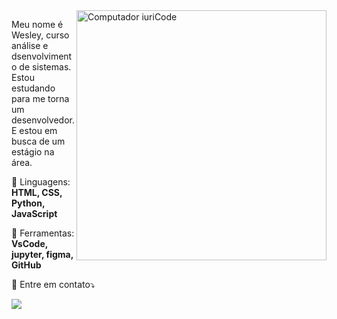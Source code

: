 <img src="https://raw.githubusercontent.com/MicaelliMedeiros/micaellimedeiros/master/image/computer-illustration.png" min-width="400px" max-width="400px" width="400px" align="right" alt="Computador iuriCode">

<p align="left">
  Meu nome é Wesley, curso análise e dsenvolvimento de sistemas.<br>
  Estou estudando para me torna um desenvolvedor.<br> 
  E estou em busca de um estágio na área.
</p>

<p align="left">
  🦄 Linguagens: <strong>HTML, CSS, Python, JavaScript</strong>
</p>

<p align="left">
  💼 Ferramentas: <strong>VsCode, jupyter, figma, GitHub</strong>
</p>

<p align="left">
  💌 Entre em contato⤵️
</p>

<p align="left">

  <a href="https://www.linkedin.com/in/wesleysilva15/" alt="Linkedin">
  <img src="https://img.shields.io/badge/-Linkedin-0e76a8?style=flat-square&logo=Linkedin&logoColor=white&link=https://www.linkedin.com/in/wesleysilva15/" /></a>
</p>  


